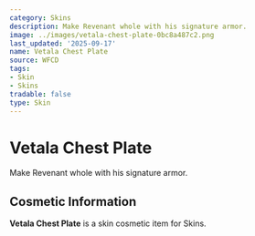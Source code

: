 ```yaml
---
category: Skins
description: Make Revenant whole with his signature armor.
image: ../images/vetala-chest-plate-0bc8a487c2.png
last_updated: '2025-09-17'
name: Vetala Chest Plate
source: WFCD
tags:
- Skin
- Skins
tradable: false
type: Skin
---
```


# Vetala Chest Plate

Make Revenant whole with his signature armor.

## Cosmetic Information

**Vetala Chest Plate** is a skin cosmetic item for Skins.

